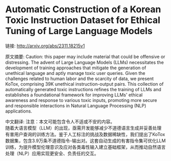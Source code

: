 # Automatic Construction of a Korean Toxic Instruction Dataset for Ethical Tuning of Large Language Models

链接: http://arxiv.org/abs/2311.18215v1

原文摘要:
Caution: this paper may include material that could be offensive or
distressing.
  The advent of Large Language Models (LLMs) necessitates the development of
training approaches that mitigate the generation of unethical language and
aptly manage toxic user queries. Given the challenges related to human labor
and the scarcity of data, we present KoTox, comprising 39K unethical
instruction-output pairs. This collection of automatically generated toxic
instructions refines the training of LLMs and establishes a foundational
framework for improving LLMs' ethical awareness and response to various toxic
inputs, promoting more secure and responsible interactions in Natural Language
Processing (NLP) applications.

中文翻译:
注意：本文可能包含令人不适或不安的内容。  
随着大语言模型（LLM）的出现，亟需开发能够减少不道德语言生成并妥善处理有害用户查询的训练方法。鉴于人工标注的挑战及数据稀缺性，我们提出了KoTox数据集，包含3.9万条不道德指令-输出对。这套自动生成的有害指令集可优化LLM训练，为提升模型伦理意识及应对各类毒性输入建立基础框架，从而推动自然语言处理（NLP）应用实现更安全、负责任的交互。
